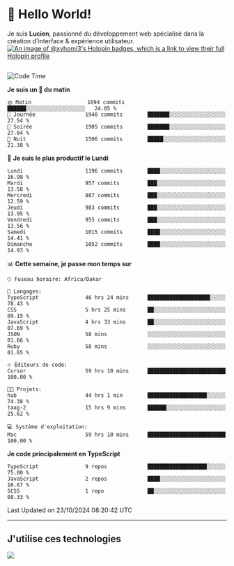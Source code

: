 # 👋 Hello World!

Je suis **Lucien**, passionné du développement web spécialisé dans la création d'interface & expérience utilisateur.
[![An image of @xyhomi3's Holopin badges, which is a link to view their full Holopin profile](https://holopin.me/xyhomi3)](https://holopin.io/@xyhomi3)

##

<!--START_SECTION:waka-->
![Code Time](http://img.shields.io/badge/Code%20Time-2%2C377%20hrs%2013%20mins-blue)

**Je suis un 🐤 du matin** 

```text
🌞 Matin                  1694 commits        ██████░░░░░░░░░░░░░░░░░░░   24.05 % 
🌆 Journée                1940 commits        ███████░░░░░░░░░░░░░░░░░░   27.54 % 
🌃 Soirée                 1905 commits        ███████░░░░░░░░░░░░░░░░░░   27.04 % 
🌙 Nuit                   1506 commits        █████░░░░░░░░░░░░░░░░░░░░   21.38 % 
```
📅 **Je suis le plus productif le Lundi** 

```text
Lundi                    1196 commits        ████░░░░░░░░░░░░░░░░░░░░░   16.98 % 
Mardi                    957 commits         ███░░░░░░░░░░░░░░░░░░░░░░   13.58 % 
Mercredi                 887 commits         ███░░░░░░░░░░░░░░░░░░░░░░   12.59 % 
Jeudi                    983 commits         ███░░░░░░░░░░░░░░░░░░░░░░   13.95 % 
Vendredi                 955 commits         ███░░░░░░░░░░░░░░░░░░░░░░   13.56 % 
Samedi                   1015 commits        ████░░░░░░░░░░░░░░░░░░░░░   14.41 % 
Dimanche                 1052 commits        ████░░░░░░░░░░░░░░░░░░░░░   14.93 % 
```


📊 **Cette semaine, je passe mon temps sur** 

```text
🕑︎ Fuseau horaire: Africa/Dakar

💬 Langages: 
TypeScript               46 hrs 24 mins      ████████████████████░░░░░   78.43 % 
CSS                      5 hrs 25 mins       ██░░░░░░░░░░░░░░░░░░░░░░░   09.15 % 
JavaScript               4 hrs 33 mins       ██░░░░░░░░░░░░░░░░░░░░░░░   07.69 % 
JSON                     58 mins             ░░░░░░░░░░░░░░░░░░░░░░░░░   01.66 % 
Ruby                     58 mins             ░░░░░░░░░░░░░░░░░░░░░░░░░   01.65 % 

🔥 Éditeurs de code: 
Cursor                   59 hrs 10 mins      █████████████████████████   100.00 % 

🐱‍💻 Projets: 
hub                      44 hrs 1 min        ███████████████████░░░░░░   74.38 % 
taag-2                   15 hrs 9 mins       ██████░░░░░░░░░░░░░░░░░░░   25.62 % 

💻 Système d'exploitation: 
Mac                      59 hrs 10 mins      █████████████████████████   100.00 % 
```

**Je code principalement en TypeScript** 

```text
TypeScript               9 repos             ███████████████████░░░░░░   75.00 % 
JavaScript               2 repos             ████░░░░░░░░░░░░░░░░░░░░░   16.67 % 
SCSS                     1 repo              ██░░░░░░░░░░░░░░░░░░░░░░░   08.33 % 
```




 Last Updated on 23/10/2024 08:20:42 UTC
<!--END_SECTION:waka-->
---

## J'utilise ces technologies

<p align="left">
  <a href="https://skillicons.dev">
    <img src="https://skillicons.dev/icons?i=ts,js,md,scss,tailwind,react,docker,express,astro,vite,nextjs,vercel,figma,ableton" />
  </a>
</p>

